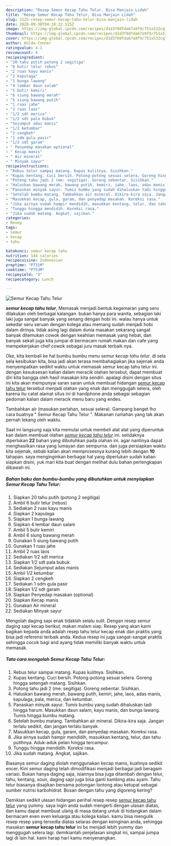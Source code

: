 ```yaml
---
description: "Resep Semur Kecap Tahu Telur, Bisa Manjain Lidah"
title: "Resep Semur Kecap Tahu Telur, Bisa Manjain Lidah"
slug: 3125-resep-semur-kecap-tahu-telur-bisa-manjain-lidah
date: 2020-09-30T04:18:22.515Z
image: https://img-global.cpcdn.com/recipes/d1d3f0dfda67a9f9/751x532cq70/semur-kecap-tahu-telur-foto-resep-utama.jpg
thumbnail: https://img-global.cpcdn.com/recipes/d1d3f0dfda67a9f9/751x532cq70/semur-kecap-tahu-telur-foto-resep-utama.jpg
cover: https://img-global.cpcdn.com/recipes/d1d3f0dfda67a9f9/751x532cq70/semur-kecap-tahu-telur-foto-resep-utama.jpg
author: Hulda Conner
ratingvalue: 4.1
reviewcount: 4
recipeingredient:
- "20 tahu putih potong 2 segitiga"
- "6 butir telur rebus"
- "2 ruas kayu manis"
- "2 kapulaga"
- "1 bunga lawang"
- "4 lembar daun salam"
- "5 butir kemiri"
- "6 siung bawang merah"
- "5 siung bawang putih"
- "1 ruas jahe"
- "2 ruas laos"
- "1/2 sdt merica"
- "1/2 sdt pala bubuk"
- "Sejumput adas manis"
- "1/2 ketumbar"
- "2 cengkeh"
- "1 sdm gula pasir"
- "1/2 sdt garam"
- " Penyedap masakan optional"
- " Kecap manis"
- " Air mineral"
- " Minyak sayur"
recipeinstructions:
- "Rebus telur sampai matang. Kupas kulitnya. Sisihkan."
- "Kupas kentang. Cuci bersih. Potong-potong sesuai selera. Goreng hingga setengah matang. Sisihkan."
- "Potong tahu jadi 2 (me: segitiga). Goreng sebentar. Sisihkan."
- "Haluskan bawang merah, bawang putih, kemiri, jahe, laos, adas manis, kapulaga, pala, merica, dan ketumbar."
- "Panaskan minyak sayur. Tumis bumbu yang sudah dihaluskan tadi hingga harum. Masukkan daun salam, kayu manis, dan bunga lawang. Tumis hingga bumbu matang."
- "Setelah bumbu matang. Tambahkan air mineral. Dikira-kira saja. Jangan terlalu sedikit, dan jangan terlalu banyak."
- "Masukkan kecap, gula, garam, dan penyedap masakan. Koreksi rasa."
- "Jika airnya sudah hampir mendidih, masukkan kentang, telur, dan tahu putihnya. Aduk-aduk pelan hingga tercampur."
- "Tunggu hingga mendidih. Koreksi rasa."
- "Jika sudah matang. Angkat, sajikan."
categories:
- Resep
tags:
- semur
- kecap
- tahu

katakunci: semur kecap tahu 
nutrition: 144 calories
recipecuisine: Indonesian
preptime: "PT31M"
cooktime: "PT53M"
recipeyield: "3"
recipecategory: Lunch

---
```



![Semur Kecap Tahu Telur](https://img-global.cpcdn.com/recipes/d1d3f0dfda67a9f9/751x532cq70/semur-kecap-tahu-telur-foto-resep-utama.jpg)

<b><i>semur kecap tahu telur</i></b>, Memasak menjadi bentuk kegemaran yang seru dilakukan oleh berbagai kalangan. bukan hanya para wanita, sebagian laki laki juga sangat banyak yang senang dengan hobi ini. walau hanya untuk sekedar seru seruan dengan kolega atau memang sudah menjadi hobi dalam dirinya. tidak asing lagi dalam dunia masakan sekarang sangat banyak ditemukan cowok dengan keahlian memasak yang hebat, dan banyak sekali juga kita jumpai di bermacam rumah makan dan cafe yang mempekerjakan chef cowok sebagai juru masak terbaik nya.

Oke, kita kembali ke hal bumbu bumbu menu <i>semur kecap tahu telur</i>. di sela sela kesibukan kita, bisa jadi akan terasa membahagiakan jika sejenak anda menyempatkan sedikit waktu untuk memasak semur kecap tahu telur ini. dengan kesuksesan kalian dalam meracik olahan tersebut, dapat membuat diri kita bangga oleh hasil masakan kita sendiri. apalagi disini dengan situs ini kita akan mempunyai saran saran untuk membuat hidangan <u>semur kecap tahu telur</u> tersebut menjadi olahan yang enak dan menggugah selera, oleh karena itu catat alamat situs ini di handphone anda sebagai sebagian pedoman kalian dalam meracik menu baru yang endes.

Tambahkan air (masukan perlahan, sesuai selera). Gampang banget lho cara buatnya &#34; Semur Kecap Tahu Telur &#34;. Makanan rumahan yang tak akan pernah lekang oleh waktu.


Saat ini langsung saja kita memulai untuk membeli alat alat yang diperuntuk kan dalam membuat olahan <u><i>semur kecap tahu telur</i></u> ini. setidaknya diperlukan <b>22</b> bahan yang dibutuhkan pada olahan ini. agar nantinya dapat menghasilkan rasa yang lumayan dan sempurna. dan juga persiapkan waktu kita sejenak, sebab kalian akan memprosesnya kurang lebih dengan <b>10</b> tahapan. saya menginginkan berbagai hal yang diperlukan sudah kalian siapkan disini, yuk mari kita buat dengan melihat dulu bahan perlengkapan dibawah ini.

<!--inarticleads1-->

##### Bahan baku dan bumbu-bumbu yang dibutuhkan untuk menyiapkan Semur Kecap Tahu Telur:

1. Siapkan 20 tahu putih (potong 2 segitiga)
1. Ambil 6 butir telur (rebus)
1. Sediakan 2 ruas kayu manis
1. Siapkan 2 kapulaga
1. Siapkan 1 bunga lawang
1. Siapkan 4 lembar daun salam
1. Ambil 5 butir kemiri
1. Ambil 6 siung bawang merah
1. Gunakan 5 siung bawang putih
1. Gunakan 1 ruas jahe
1. Ambil 2 ruas laos
1. Sediakan 1/2 sdt merica
1. Siapkan 1/2 sdt pala bubuk
1. Sediakan Sejumput adas manis
1. Ambil 1/2 ketumbar
1. Siapkan 2 cengkeh
1. Sediakan 1 sdm gula pasir
1. Siapkan 1/2 sdt garam
1. Siapkan  Penyedap masakan (optional)
1. Siapkan  Kecap manis
1. Gunakan  Air mineral
1. Sediakan  Minyak sayur


Mengolah daging sapi enak tidaklah selalu sulit. Dengan resep semur daging sapi kecap berikut, makan malam siap. Resep yang akan kami bagikan kepada anda adalah resep tahu telur kecap enak dan praktis yang bisa jadi referensi terbaik anda. Kedua resep ini juga sangat-sangat praktis sehingga cocok bagi and ayang tidak memiliki banyak waktu untuk memasak. 

<!--inarticleads2-->

##### Tata cara mengolah Semur Kecap Tahu Telur:

1. Rebus telur sampai matang. Kupas kulitnya. Sisihkan.
1. Kupas kentang. Cuci bersih. Potong-potong sesuai selera. Goreng hingga setengah matang. Sisihkan.
1. Potong tahu jadi 2 (me: segitiga). Goreng sebentar. Sisihkan.
1. Haluskan bawang merah, bawang putih, kemiri, jahe, laos, adas manis, kapulaga, pala, merica, dan ketumbar.
1. Panaskan minyak sayur. Tumis bumbu yang sudah dihaluskan tadi hingga harum. Masukkan daun salam, kayu manis, dan bunga lawang. Tumis hingga bumbu matang.
1. Setelah bumbu matang. Tambahkan air mineral. Dikira-kira saja. Jangan terlalu sedikit, dan jangan terlalu banyak.
1. Masukkan kecap, gula, garam, dan penyedap masakan. Koreksi rasa.
1. Jika airnya sudah hampir mendidih, masukkan kentang, telur, dan tahu putihnya. Aduk-aduk pelan hingga tercampur.
1. Tunggu hingga mendidih. Koreksi rasa.
1. Jika sudah matang. Angkat, sajikan.


Biasanya semur daging diolah menggunakan kecap manis, kuahnya sedikit encer. Kini semur daging telah dimodifikasi menjadi berbagai jadi beragam variasi. Bukan hanya daging saja, isiannya bisa juga ditambah dengan telur, tahu, kentang, soun, daging sapi juga bisa ganti kambing atau ayam. Tahu telur biasanya disajikan bersama potongan lontong atau ketupat sebagai sumber nutrisi karbohidrat. Bosan dengan tahu yang digoreng kering? 

Demikian sedikit ulasan hidangan perihal resep resep <u>semur kecap tahu telur</u> yang yummy. saya ingin anda sudah mengerti dengan ulasan diatas, dan kamu dapat membuat ulang di masa datang untuk di hidangkan dalam bermacam even even keluarga atau kolega kalian. kamu bisa mengulik resep resep yang tersedia diatas selaras dengan keinginan anda, sehingga masakan <b>semur kecap tahu telur</b> ini bs menjadi lebih yummy dan menggugah selera lagi. demikianlah penjelasan singkat ini, sampai jumpa lagi di lain hal. kami harap hari kamu menyenangkan.
